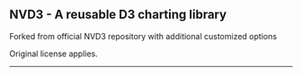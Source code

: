 ## NVD3 - A reusable D3 charting library

Forked from official NVD3 repository with additional customized options

Original license applies.

---
